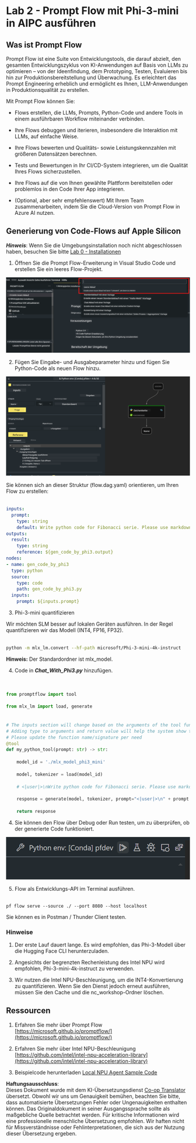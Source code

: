 <!--
CO_OP_TRANSLATOR_METADATA:
{
  "original_hash": "3dbbf568625b1ee04b354c2dc81d3248",
  "translation_date": "2025-03-27T12:18:53+00:00",
  "source_file": "md\\02.Application\\02.Code\\Phi3\\VSCodeExt\\HOL\\Apple\\02.PromptflowWithMLX.md",
  "language_code": "de"
}
-->
# **Lab 2 - Prompt Flow mit Phi-3-mini in AIPC ausführen**

## **Was ist Prompt Flow**

Prompt Flow ist eine Suite von Entwicklungstools, die darauf abzielt, den gesamten Entwicklungszyklus von KI-Anwendungen auf Basis von LLMs zu optimieren – von der Ideenfindung, dem Prototyping, Testen, Evaluieren bis hin zur Produktionsbereitstellung und Überwachung. Es erleichtert das Prompt Engineering erheblich und ermöglicht es Ihnen, LLM-Anwendungen in Produktionsqualität zu erstellen.

Mit Prompt Flow können Sie:

- Flows erstellen, die LLMs, Prompts, Python-Code und andere Tools in einem ausführbaren Workflow miteinander verbinden.

- Ihre Flows debuggen und iterieren, insbesondere die Interaktion mit LLMs, auf einfache Weise.

- Ihre Flows bewerten und Qualitäts- sowie Leistungskennzahlen mit größeren Datensätzen berechnen.

- Tests und Bewertungen in Ihr CI/CD-System integrieren, um die Qualität Ihres Flows sicherzustellen.

- Ihre Flows auf die von Ihnen gewählte Plattform bereitstellen oder problemlos in den Code Ihrer App integrieren.

- (Optional, aber sehr empfehlenswert) Mit Ihrem Team zusammenarbeiten, indem Sie die Cloud-Version von Prompt Flow in Azure AI nutzen.



## **Generierung von Code-Flows auf Apple Silicon**

***Hinweis***: Wenn Sie die Umgebungsinstallation noch nicht abgeschlossen haben, besuchen Sie bitte [Lab 0 - Installationen](./01.Installations.md)

1. Öffnen Sie die Prompt Flow-Erweiterung in Visual Studio Code und erstellen Sie ein leeres Flow-Projekt.

![create](../../../../../../../../../translated_images/pf_create.d6172d8277a78a7fa82cd6ff727ed44e037fa78b662f1f62d5963f36d712d229.de.png)

2. Fügen Sie Eingabe- und Ausgabeparameter hinzu und fügen Sie Python-Code als neuen Flow hinzu.

![flow](../../../../../../../../../translated_images/pf_flow.d5646a323fb7f444c0b98b4521057a592325c583e7ba18bc31500bc0415e9ef3.de.png)

Sie können sich an dieser Struktur (flow.dag.yaml) orientieren, um Ihren Flow zu erstellen:

```yaml

inputs:
  prompt:
    type: string
    default: Write python code for Fibonacci serie. Please use markdown as output
outputs:
  result:
    type: string
    reference: ${gen_code_by_phi3.output}
nodes:
- name: gen_code_by_phi3
  type: python
  source:
    type: code
    path: gen_code_by_phi3.py
  inputs:
    prompt: ${inputs.prompt}


```

3. Phi-3-mini quantifizieren

Wir möchten SLM besser auf lokalen Geräten ausführen. In der Regel quantifizieren wir das Modell (INT4, FP16, FP32).

```bash

python -m mlx_lm.convert --hf-path microsoft/Phi-3-mini-4k-instruct

```

**Hinweis:** Der Standardordner ist mlx_model.

4. Code in ***Chat_With_Phi3.py*** hinzufügen.

```python


from promptflow import tool

from mlx_lm import load, generate


# The inputs section will change based on the arguments of the tool function, after you save the code
# Adding type to arguments and return value will help the system show the types properly
# Please update the function name/signature per need
@tool
def my_python_tool(prompt: str) -> str:

    model_id = './mlx_model_phi3_mini'

    model, tokenizer = load(model_id)

    # <|user|>\nWrite python code for Fibonacci serie. Please use markdown as output<|end|>\n<|assistant|>

    response = generate(model, tokenizer, prompt="<|user|>\n" + prompt  + "<|end|>\n<|assistant|>", max_tokens=2048, verbose=True)

    return response


```

4. Sie können den Flow über Debug oder Run testen, um zu überprüfen, ob der generierte Code funktioniert.

![RUN](../../../../../../../../../translated_images/pf_run.d918637dc00f61e9bdeec37d4cc9646f77d270ac9203bcce13569f3157202b6e.de.png)

5. Flow als Entwicklungs-API im Terminal ausführen.

```

pf flow serve --source ./ --port 8080 --host localhost   

```

Sie können es in Postman / Thunder Client testen.


### **Hinweise**

1. Der erste Lauf dauert lange. Es wird empfohlen, das Phi-3-Modell über die Hugging Face CLI herunterzuladen.

2. Angesichts der begrenzten Rechenleistung des Intel NPU wird empfohlen, Phi-3-mini-4k-instruct zu verwenden.

3. Wir nutzen die Intel NPU-Beschleunigung, um die INT4-Konvertierung zu quantifizieren. Wenn Sie den Dienst jedoch erneut ausführen, müssen Sie den Cache und die nc_workshop-Ordner löschen.



## **Ressourcen**

1. Erfahren Sie mehr über Prompt Flow [https://microsoft.github.io/promptflow/](https://microsoft.github.io/promptflow/)

2. Erfahren Sie mehr über Intel NPU-Beschleunigung [https://github.com/intel/intel-npu-acceleration-library](https://github.com/intel/intel-npu-acceleration-library)

3. Beispielcode herunterladen [Local NPU Agent Sample Code](../../../../../../../../../code/07.Lab/01/AIPC/local-npu-agent)

**Haftungsausschluss**:  
Dieses Dokument wurde mit dem KI-Übersetzungsdienst [Co-op Translator](https://github.com/Azure/co-op-translator) übersetzt. Obwohl wir uns um Genauigkeit bemühen, beachten Sie bitte, dass automatisierte Übersetzungen Fehler oder Ungenauigkeiten enthalten können. Das Originaldokument in seiner Ausgangssprache sollte als maßgebliche Quelle betrachtet werden. Für kritische Informationen wird eine professionelle menschliche Übersetzung empfohlen. Wir haften nicht für Missverständnisse oder Fehlinterpretationen, die sich aus der Nutzung dieser Übersetzung ergeben.